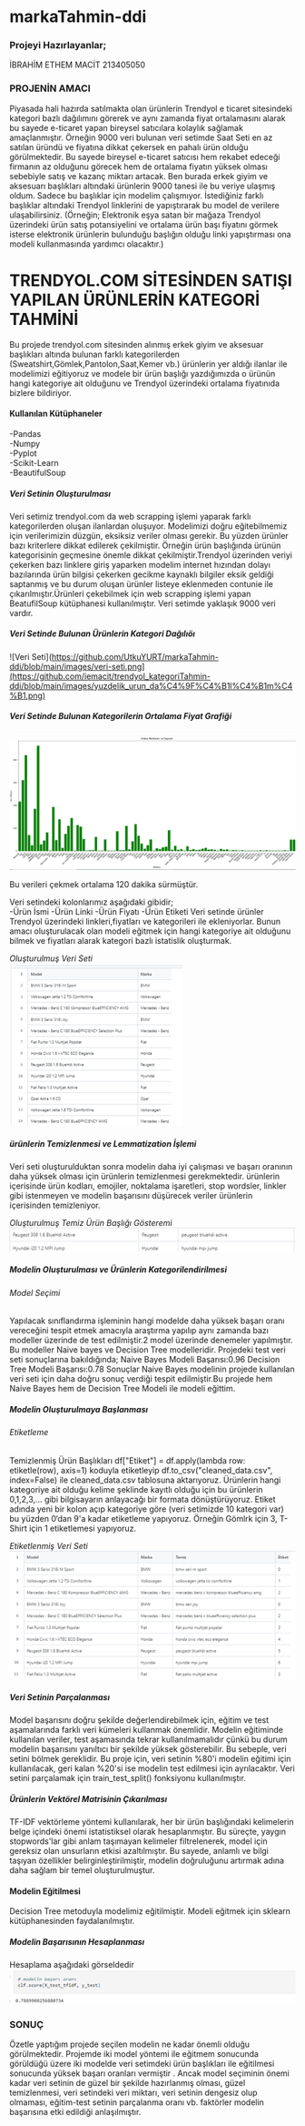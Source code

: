 # markaTahmin-ddi

### Projeyi Hazırlayanlar;
İBRAHİM ETHEM MACİT 213405050

  
### PROJENİN AMACI  
Piyasada hali hazırda satılmakta olan ürünlerin Trendyol e ticaret sitesindeki kategori bazlı dağılımını görerek ve aynı zamanda fiyat ortalamasını alarak bu sayede  e-ticaret yapan bireysel satıcılara kolaylık sağlamak amaçlanmıştır. Örneğin 9000 veri bulunan veri setimde Saat Seti en az satılan üründü ve fiyatına dikkat çekersek en pahalı ürün olduğu görülmektedir. Bu sayede bireysel e-ticaret satıcısı hem rekabet edeceği firmanın az olduğunu görecek hem de ortalama fiyatın yüksek olması sebebiyle satış ve kazanç miktarı artacak. Ben burada erkek giyim ve aksesuarı başlıkları altındaki ürünlerin 9000 tanesi ile bu veriye ulaşmış oldum. Sadece bu  başlıklar için modelim çalışmıyor. İstediğiniz farklı başlıklar altındaki Trendyol linklerini de yapıştırarak bu model de verilere ulaşabilirsiniz.
(Örneğin; Elektronik eşya satan bir mağaza Trendyol üzerindeki ürün satış potansiyelini ve ortalama ürün başı fiyatını görmek isterse elektronik ürünlerin bulunduğu başlığın olduğu linki yapıştırması ona modeli kullanmasında yardımcı olacaktır.) 

# TRENDYOL.COM SİTESİNDEN SATIŞI YAPILAN ÜRÜNLERİN KATEGORİ TAHMİNİ
Bu projede trendyol.com sitesinden alınmış erkek giyim ve aksesuar başlıkları altında bulunan farklı kategorilerden (Sweatshirt,Gömlek,Pantolon,Saat,Kemer vb.) ürünlerin yer aldığı ilanlar ile modelimizi eğitiyoruz ve modele bir ürün başlığı yazdığımızda o ürünün hangi kategoriye ait olduğunu ve  Trendyol üzerindeki ortalama fiyatınıda bizlere bildiriyor. 
#### Kullanılan Kütüphaneler
-Pandas      
-Numpy  
-Pyplot  
-Scikit-Learn  
-BeautifulSoup  

##### Veri Setinin Oluşturulması
Veri setimiz trendyol.com da web scrapping işlemi yaparak farklı kategorilerden oluşan ilanlardan oluşuyor. Modelimizi doğru eğitebilmemiz için verilerimizin düzgün, eksiksiz veriler olması gerekir. Bu yüzden ürünler bazı kriterlere dikkat edilerek çekilmiştir. Örneğin ürün başlığında ürünün kategorisinin geçmesine önemle dikkat çekilmiştir.Trendyol üzerinden veriyi çekerken bazı linklere giriş yaparken modelim internet hızından dolayı bazılarında ürün bilgisi çekerken gecikme kaynaklı bilgiler eksik geldiği saptanmış ve bu durum oluşan ürünler listeye eklenmeden contunie ile çıkarılmıştır.Ürünleri çekebilmek için web scrapping işlemi yapan BeatufilSoup kütüphanesi kullanılmıştır. Veri setimde yaklaşık 9000 veri vardır.

##### Veri Setinde Bulunan Ürünlerin Kategori Dağılıöı
![Veri Seti](https://github.com/UtkuYURT/markaTahmin-ddi/blob/main/images/veri-seti.png](https://github.com/iemacit/trendyol_kategoriTahmin-ddi/blob/main/images/yuzdelik_urun_da%C4%9F%C4%B1l%C4%B1m%C4%B1.png) 
  
##### Veri Setinde Bulunan Kategorilerin Ortalama Fiyat Grafiği
![Veri Seti](https://github.com/UtkuYURT/markaTahmin-ddi/blob/main/images/veri-seti.png)  
        
Bu verileri çekmek ortalama 120 dakika sürmüştür.

Veri setindeki kolonlarımız aşağıdaki gibidir;  
-Ürün İsmi
-Ürün Linki
-Ürün Fiyatı
-Ürün Etiketi
Veri setinde ürünler Trendyol üzerindeki linkleri,fiyatları ve kategorileri ile ekleniyorlar. Bunun amacı oluşturulacak olan modeli eğitmek için hangi kategoriye ait olduğunu bilmek ve fiyatları alarak kategori bazlı istatislik oluşturmak.

*Oluşturulmuş Veri Seti*  
![Oluşturulmuş Veri Seti](https://github.com/UtkuYURT/markaTahmin-ddi/blob/main/images/olusturulmus-veri-seti.png)

##### ürünlerin Temizlenmesi ve Lemmatization İşlemi
Veri seti oluşturulduktan sonra modelin daha iyi çalışması ve başarı oranının daha yüksek olması için ürünlerin temizlenmesi gerekmektedir. ürünlerin içerisinde ürün kodları, emojiler, noktalama işaretleri, stop wordsler, linkler gibi istenmeyen ve modelin başarısını düşürecek veriler ürünlerin içerisinden temizleniyor.  
  
*Oluşturulmuş Temiz Ürün Başlığı Gösteremi*  
![Oluşturulan Temiz İlan](https://github.com/UtkuYURT/markaTahmin-ddi/blob/main/images/olusturulan-temiz-ilan.png)

##### Modelin Oluşturulması ve Ürünlerin Kategorilendirilmesi
###### Model Seçimi
Yapılacak sınıflandırma işleminin hangi modelde daha yüksek başarı oranı vereceğini tespit etmek amacıyla araştırma yapılıp aynı zamanda bazı modeller üzerinde de test edilmiştir.2 model üzerinde denemeler yapılmıştır. Bu modeller Naive bayes ve Decision Tree modelleridir. Projedeki test veri seti sonuçlarına bakıldığında;
Naive Bayes Modeli Başarısı:0.96
Decision Tree Modeli Başarısı:0.78
Sonuçlar Naive Bayes modelinin projede kullanılan veri seti için daha doğru sonuç verdiği tespit  edilmiştir.Bu projede hem Naive Bayes hem de  Decision Tree Modeli ile modeli eğittim.

##### Modelin Oluşturulmaya Başlanması
###### Etiketleme
Temizlenmiş Ürün Başlıkları
df["Etiket"] = df.apply(lambda row: etiketle(row), axis=1)
koduyla etiketleyip
df.to_csv("cleaned_data.csv", index=False) ile
cleaned_data.csv tablosuna aktarıyoruz.
Ürünlerin hangi kategoriye ait olduğu kelime şeklinde kayıtlı olduğu için bu ürünlerin 0,1,2,3,… gibi bilgisayarın anlayacağı bir formata dönüştürüyoruz. Etiket adında yeni bir kolon açıp kategoriye göre (veri setimizde 10 kategori var) bu yüzden 0‘dan 9'a kadar etiketleme yapıyoruz. Örneğin Gömlrk için 3, T-Shirt için 1 etiketlemesi yapıyoruz.

*Etiketlenmiş Veri Seti*  
![Etiketlenmiş Veri Seti](https://github.com/UtkuYURT/markaTahmin-ddi/blob/main/images/veri-seti-son.png)

##### Veri Setinin Parçalanması
Model başarısını doğru şekilde değerlendirebilmek için, eğitim ve test aşamalarında farklı veri kümeleri kullanmak önemlidir. Modelin eğitiminde kullanılan veriler, test aşamasında tekrar kullanılmamalıdır çünkü bu durum modelin başarısını yanıltıcı bir şekilde yüksek gösterebilir. Bu sebeple, veri setini bölmek gereklidir. Bu proje için, veri setinin %80'i modelin eğitimi için kullanılacak, geri kalan %20'si ise modelin test edilmesi için ayrılacaktır. Veri setini parçalamak için train_test_split() fonksiyonu kullanılmıştır.

##### Ürünlerin Vektörel Matrisinin Çıkarılması
TF-IDF vektörleme yöntemi kullanılarak, her bir ürün başlığındaki kelimelerin belge içindeki önemi istatistiksel olarak hesaplanmıştır. Bu süreçte, yaygın stopwords'lar gibi anlam taşımayan kelimeler filtrelenerek, model için gereksiz olan unsurların etkisi azaltılmıştır. Bu sayede, anlamlı ve bilgi taşıyan özellikler belirginleştirilmiştir, modelin doğruluğunu artırmak adına daha sağlam bir temel oluşturulmuştur.

#### Modelin Eğitilmesi
Decision Tree metoduyla modelimiz eğitilmiştir. Modeli eğitmek için sklearn kütüphanesinden faydalanılmıştır.
##### Modelin Başarısının Hesaplanması
Hesaplama aşağıdaki görseldedir  
![Model Başarısı](https://github.com/UtkuYURT/markaTahmin-ddi/blob/main/images/model-basarisi.png)

### SONUÇ
Özetle yaptığım projede seçilen modelin ne kadar önemli olduğu görülmektedir. Projemde iki model yöntemi ile eğitmem sonucunda görüldüğü üzere iki modelde veri setimdeki ürün başlıkları ile eğitilmesi sonucunda yüksek başarı oranları vermiştir . Ancak model seçiminin önemi kadar veri setinin de güzel bir şekilde hazırlanmış olması, güzel temizlenmesi, veri setindeki veri miktarı, veri setinin dengesiz olup olmaması, eğitim-test setinin parçalanma oranı vb. faktörler modelin başarısına etki edildiği anlaşılmıştır.

